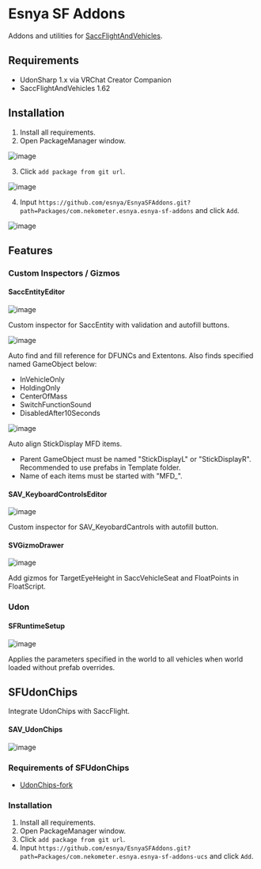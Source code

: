 # Esnya SF Addons

Addons and utilities for [SaccFlightAndVehicles](https://github.com/Sacchan-VRC/SaccFlightAndVehicles).

## Requirements
- UdonSharp 1.x via VRChat Creator Companion
- SaccFlightAndVehicles 1.62

## Installation
1. Install all requirements.
2. Open PackageManager window.

![image](https://user-images.githubusercontent.com/2088693/217635380-a175d873-bf18-412e-bc74-2c7df1fe9b17.png)

3. Click `add package from git url`.

![image](https://user-images.githubusercontent.com/2088693/217635570-44827dc0-cb20-4e4d-a4d3-7ef1e1041d6f.png)

4. Input `https://github.com/esnya/EsnyaSFAddons.git?path=Packages/com.nekometer.esnya.esnya-sf-addons` and click `Add`.

![image](https://user-images.githubusercontent.com/2088693/217635892-7a612e44-f09f-452c-9741-d981542fc412.png)

## Features
### Custom Inspectors / Gizmos
#### SaccEntityEditor
![image](https://user-images.githubusercontent.com/2088693/148947722-70cbda93-6721-4722-b0c7-527bd5a32c38.png)

Custom inspector for SaccEntity with validation and autofill buttons.

![image](https://user-images.githubusercontent.com/2088693/148947839-bf8f137f-38dd-4faf-8d96-b9fffd6b6c99.png)

Auto find and fill reference for DFUNCs and Extentons. Also finds specified named GameObject below:
- InVehicleOnly
- HoldingOnly
- CenterOfMass
- SwitchFunctionSound
- DisabledAfter10Seconds

![image](https://user-images.githubusercontent.com/2088693/148948264-03c1996c-7864-45a8-bc33-305bf76e154e.png)

Auto align StickDisplay MFD items.
- Parent GameObject must be named "StickDisplayL" or "StickDisplayR". Recommended to use prefabs in Template folder.
- Name of each items must be started with "MFD_".

#### SAV_KeyboardControlsEditor
![image](https://user-images.githubusercontent.com/2088693/142752033-5c491832-0b28-4bf2-9317-dae26314fe8e.png)

Custom inspector for SAV_KeyobardCantrols with autofill button.

#### SVGizmoDrawer
![image](https://user-images.githubusercontent.com/2088693/142752067-16101550-75a2-4800-bca4-51fd82704d39.png)

Add gizmos for TargetEyeHeight in SaccVehicleSeat and FloatPoints in FloatScript.

### Udon
#### SFRuntimeSetup
![image](https://user-images.githubusercontent.com/2088693/142752139-16044ef1-ca37-40ce-b437-f3d3f4cec1c8.png)

Applies the parameters specified in the world to all vehicles when world loaded without prefab overrides.

## SFUdonChips

Integrate UdonChips with SaccFlight.

#### SAV_UdonChips
![image](https://user-images.githubusercontent.com/2088693/142752173-58ba708d-1f6f-4f80-9457-b394f02baa47.png)


### Requirements of SFUdonChips
- [UdonChips-fork](https://github.com/esnya/UdonChips-fork)

### Installation
1. Install all requirements.
2. Open PackageManager window.
3. Click `add package from git url`.
4. Input `https://github.com/esnya/EsnyaSFAddons.git?path=Packages/com.nekometer.esnya.esnya-sf-addons-ucs` and click `Add`.

